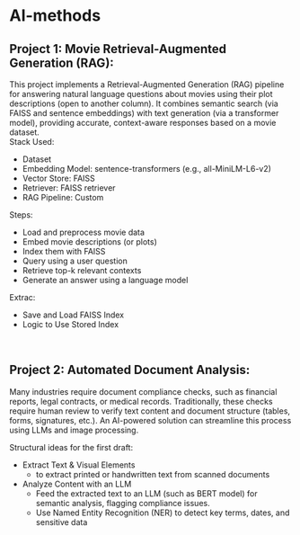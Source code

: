 # AI-methods

<h2>Project 1: Movie Retrieval-Augmented Generation (RAG):</h2>
<span>
This project implements a Retrieval-Augmented Generation (RAG) pipeline for answering natural language questions about movies using their plot descriptions (open to another column). It combines semantic search (via FAISS and sentence embeddings) with text generation (via a transformer model), providing accurate, context-aware responses based on a movie dataset.
</span><br>
<span>Stack Used:</span>
 <ul>
  <li>Dataset</li>
  <li>Embedding Model: sentence-transformers (e.g., all-MiniLM-L6-v2)</li>
  <li>Vector Store: FAISS</li>
  <li>Retriever: FAISS retriever</li>
  <li>RAG Pipeline: Custom</li>
</ul> 

<span>Steps:</span>
 <ul>
  <li>Load and preprocess movie data</li>
  <li>Embed movie descriptions (or plots)</li>
  <li>Index them with FAISS</li>
  <li>Query using a user question</li>
  <li>Retrieve top-k relevant contexts</li>
  <li>Generate an answer using a language model</li>
</ul>

<span>Extrac:</span>
 <ul>
  <li>Save and Load FAISS Index</li>
  <li>Logic to Use Stored Index</li>
</ul>

<br>
<h2>Project 2: Automated Document Analysis:</h2>
<span>
Many industries require document compliance checks, such as financial reports, legal contracts, or medical records. Traditionally, these checks require human review to verify text content and document structure (tables, forms, signatures, etc.). An AI-powered solution can streamline this process using LLMs and image processing.
</span>

Structural ideas for the first draft:
- Extract Text & Visual Elements
  - to extract printed or handwritten text from scanned documents
- Analyze Content with an LLM
  - Feed the extracted text to an LLM (such as BERT model) for semantic analysis, flagging compliance issues.
  - Use Named Entity Recognition (NER) to detect key terms, dates, and sensitive data
